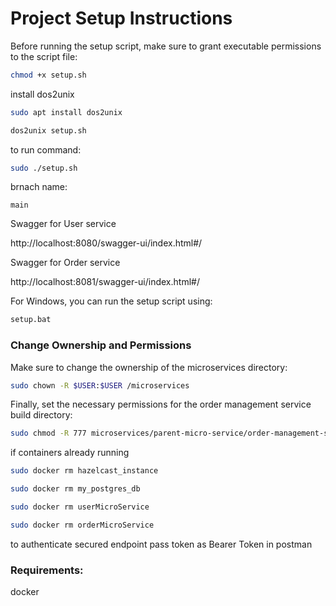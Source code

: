 
# Project Setup Instructions

Before running the setup script, make sure to grant executable permissions to the script file:

```bash
chmod +x setup.sh
```
install dos2unix

```bash
sudo apt install dos2unix
```

```bash
dos2unix setup.sh
```





to run command:
```bash
sudo ./setup.sh
```


brnach name:
```
main
```
Swagger for User service


http://localhost:8080/swagger-ui/index.html#/

Swagger for Order service

http://localhost:8081/swagger-ui/index.html#/

For Windows, you can run the setup script using:

```cmd
setup.bat
```

### Change Ownership and Permissions

Make sure to change the ownership of the microservices directory:

```bash
sudo chown -R $USER:$USER /microservices
```

Finally, set the necessary permissions for the order management service build directory:

```bash
sudo chmod -R 777 microservices/parent-micro-service/order-management-service/build
```
if containers already running
```bash
sudo docker rm hazelcast_instance
```

```bash
sudo docker rm my_postgres_db
```

```bash
sudo docker rm userMicroService
```

```bash
sudo docker rm orderMicroService
```


to authenticate secured endpoint pass token as Bearer Token in postman


### Requirements:
docker

